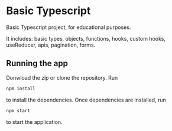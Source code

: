 # Basic Typescript

Basic Typescript project, for educational purposes.

It includes: basic types, objects, functions, hooks, custom hooks, useReducer, apis, pagination, forms.

## Running the app

Donwload the zip or clone the repository. Run

```bash
npm install
```

to install the dependencies. Once dependencies are installed, run

```bash
npm start
```

to start the application.
